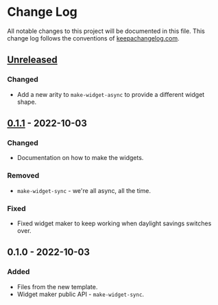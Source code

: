 # Change Log
All notable changes to this project will be documented in this file. This change log follows the conventions of [keepachangelog.com](http://keepachangelog.com/).

## [Unreleased]
### Changed
- Add a new arity to `make-widget-async` to provide a different widget shape.

## [0.1.1] - 2022-10-03
### Changed
- Documentation on how to make the widgets.

### Removed
- `make-widget-sync` - we're all async, all the time.

### Fixed
- Fixed widget maker to keep working when daylight savings switches over.

## 0.1.0 - 2022-10-03
### Added
- Files from the new template.
- Widget maker public API - `make-widget-sync`.

[Unreleased]: https://sourcehost.site/your-name/cached-request/compare/0.1.1...HEAD
[0.1.1]: https://sourcehost.site/your-name/cached-request/compare/0.1.0...0.1.1

